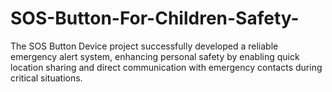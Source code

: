 # SOS-Button-For-Children-Safety-
The SOS Button Device project successfully developed a reliable emergency alert system, enhancing personal safety by enabling quick location sharing and direct communication with emergency contacts during critical situations.
